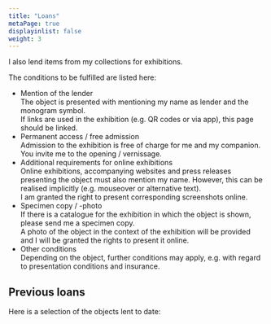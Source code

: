 ```yaml
---
title: "Loans"
metaPage: true
displayinlist: false
weight: 3
---
```


I also lend items from my collections for exhibitions.

The conditions to be fulfilled are listed here:

<ul class="list-block">
    <li><div class="li-heading">Mention of the lender</div>
        <div class="li-body type-text">The object is presented with mentioning my name as lender and the monogram symbol.
        </div>
        <div class="li-body type-text para">If links are used in the exhibition (e.g. QR codes or via app), this page should be linked.
        </div>
    </li>
    <li><div class="li-heading">Permanent access / free admission</div></li>
        <div class="li-body type-text">Admission to the exhibition is free of charge for me and my companion. You invite me to the opening / vernissage.
        </div>
    </li>
    <li><div class="li-heading">Additional requirements for online exhibitions</div></li>
        <div class="li-body type-text">Online exhibitions, accompanying websites and press releases presenting the object must also mention my name. However, this can be realised implicitly (e.g. mouseover or alternative text).
        </div>
        <div class="li-body type-text">I am granted the right to present corresponding screenshots online.
        </div>
    </li>
    <li><div class="li-heading">Specimen copy / -photo</div></li>
        <div class="li-body type-text">If there is a catalogue for the exhibition in which the object is shown, please send me a specimen copy.
        </div>
        <div class="li-body type-text">A photo of the object in the context of the exhibition will be provided and I will be granted the rights to present it online.
        </div>
    </li>
    <li><div class="li-heading">Other conditions</div></li>
        <div class="li-body type-text">Depending on the object, further conditions may apply, e.g. with regard to presentation conditions and insurance.
        </div>
    </li>
</ul>

## Previous loans

Here is a selection of the objects lent to date:
